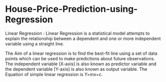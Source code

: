 # House-Price-Prediction-using-Regression

Linear Regression :  Linear Regression is a statistical model attempts to explain the relationship between a dependent and one or more independent variable using a straight line.

The Aim of a linear regression is to find the best-fit line using a set of data points which can be used to make predictions about future observations.
The independent variable [X-axis] is also known as predictor variable and the dependent variable [Y-axis] is also known as output variable.
The Equation of simple linear regression is Y=mx+c.

